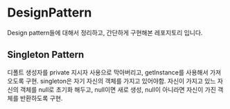 # DesignPattern

Design pattern들에 대해서 정리하고, 간단하게 구현해본 레포지토리 입니다.

## Singleton Pattern

디폴트 생성자를 private 지시자 사용으로 막아버리고, getInstance를 사용해서 가져오도록 구현. singleton은 자기 자신의 객체를 가지고 있어야함. 
자신이 가지고 있느 자신의 객체를 null로 초기화 해두고, null이면 새로 생성, null이 아니라면 자신이 가진 객체를 반환하도록 구현.
